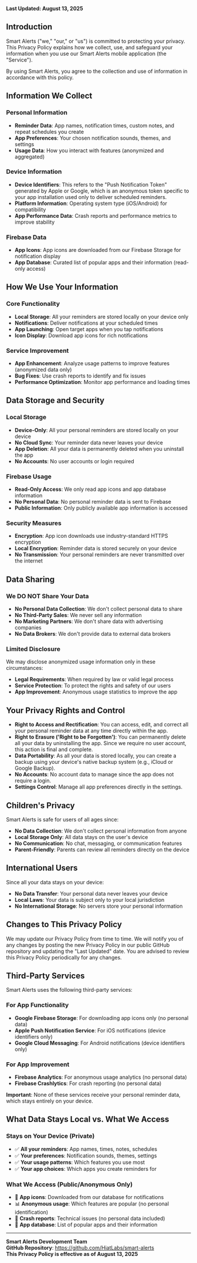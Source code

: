 **Last Updated: August 13, 2025**

## Introduction

Smart Alerts ("we," "our," or "us") is committed to protecting your privacy. This Privacy Policy explains how we collect, use, and safeguard your information when you use our Smart Alerts mobile application (the "Service").

By using Smart Alerts, you agree to the collection and use of information in accordance with this policy.

## Information We Collect

### Personal Information
- **Reminder Data**: App names, notification times, custom notes, and repeat schedules you create
- **App Preferences**: Your chosen notification sounds, themes, and settings
- **Usage Data**: How you interact with features (anonymized and aggregated)

### Device Information
- **Device Identifiers**: This refers to the "Push Notification Token" generated by Apple or Google, which is an anonymous token specific to your app installation used only to deliver scheduled reminders.
- **Platform Information**: Operating system type (iOS/Android) for compatibility
- **App Performance Data**: Crash reports and performance metrics to improve stability

### Firebase Data
- **App Icons**: App icons are downloaded from our Firebase Storage for notification display
- **App Database**: Curated list of popular apps and their information (read-only access)

## How We Use Your Information

### Core Functionality
- **Local Storage**: All your reminders are stored locally on your device only
- **Notifications**: Deliver notifications at your scheduled times
- **App Launching**: Open target apps when you tap notifications
- **Icon Display**: Download app icons for rich notifications

### Service Improvement
- **App Enhancement**: Analyze usage patterns to improve features (anonymized data only)
- **Bug Fixes**: Use crash reports to identify and fix issues
- **Performance Optimization**: Monitor app performance and loading times

## Data Storage and Security

### Local Storage
- **Device-Only**: All your personal reminders are stored locally on your device
- **No Cloud Sync**: Your reminder data never leaves your device
- **App Deletion**: All your data is permanently deleted when you uninstall the app
- **No Accounts**: No user accounts or login required

### Firebase Usage
- **Read-Only Access**: We only read app icons and app database information
- **No Personal Data**: No personal reminder data is sent to Firebase
- **Public Information**: Only publicly available app information is accessed

### Security Measures
- **Encryption**: App icon downloads use industry-standard HTTPS encryption
- **Local Encryption**: Reminder data is stored securely on your device
- **No Transmission**: Your personal reminders are never transmitted over the internet

## Data Sharing

### We DO NOT Share Your Data
- **No Personal Data Collection**: We don't collect personal data to share
- **No Third-Party Sales**: We never sell any information
- **No Marketing Partners**: We don't share data with advertising companies
- **No Data Brokers**: We don't provide data to external data brokers

### Limited Disclosure
We may disclose anonymized usage information only in these circumstances:
- **Legal Requirements**: When required by law or valid legal process
- **Service Protection**: To protect the rights and safety of our users
- **App Improvement**: Anonymous usage statistics to improve the app

## Your Privacy Rights and Control

- **Right to Access and Rectification**: You can access, edit, and correct all your personal reminder data at any time directly within the app.
- **Right to Erasure ('Right to be Forgotten')**: You can permanently delete all your data by uninstalling the app. Since we require no user account, this action is final and complete.
- **Data Portability**: As all your data is stored locally, you can create a backup using your device's native backup system (e.g., iCloud or Google Backup).
- **No Accounts**: No account data to manage since the app does not require a login.
- **Settings Control**: Manage all app preferences directly in the settings.

## Children's Privacy

Smart Alerts is safe for users of all ages since:
- **No Data Collection**: We don't collect personal information from anyone
- **Local Storage Only**: All data stays on the user's device
- **No Communication**: No chat, messaging, or communication features
- **Parent-Friendly**: Parents can review all reminders directly on the device

## International Users

Since all your data stays on your device:
- **No Data Transfer**: Your personal data never leaves your device
- **Local Laws**: Your data is subject only to your local jurisdiction
- **No International Storage**: No servers store your personal information

## Changes to This Privacy Policy

We may update our Privacy Policy from time to time. We will notify you of any changes by posting the new Privacy Policy in our public GitHub repository and updating the "Last Updated" date. You are advised to review this Privacy Policy periodically for any changes.

## Third-Party Services

Smart Alerts uses the following third-party services:

### For App Functionality
- **Google Firebase Storage**: For downloading app icons only (no personal data)
- **Apple Push Notification Service**: For iOS notifications (device identifiers only)
- **Google Cloud Messaging**: For Android notifications (device identifiers only)

### For App Improvement
- **Firebase Analytics**: For anonymous usage analytics (no personal data)
- **Firebase Crashlytics**: For crash reporting (no personal data)

**Important**: None of these services receive your personal reminder data, which stays entirely on your device.

## What Data Stays Local vs. What We Access

### Stays on Your Device (Private)
- ✅ **All your reminders**: App names, times, notes, schedules
- ✅ **Your preferences**: Notification sounds, themes, settings  
- ✅ **Your usage patterns**: Which features you use most
- ✅ **Your app choices**: Which apps you create reminders for

### What We Access (Public/Anonymous Only)
- 📱 **App icons**: Downloaded from our database for notifications
- 📊 **Anonymous usage**: Which features are popular (no personal identification)
- 🐛 **Crash reports**: Technical issues (no personal data included)
- 🎯 **App database**: List of popular apps and their information

---

**Smart Alerts Development Team**  
**GitHub Repository**: https://github.com/HiatLabs/smart-alerts  
**This Privacy Policy is effective as of August 13, 2025**
